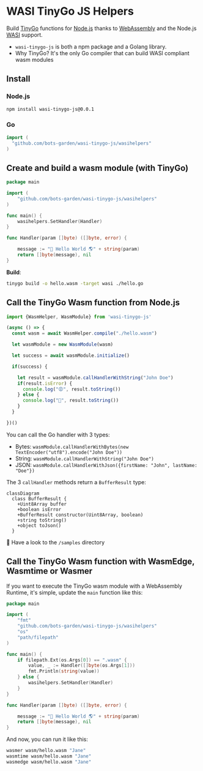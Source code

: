 # WASI TinyGo JS Helpers

Build [TinyGo](https://tinygo.org/) functions for [Node.js](https://nodejs.org/) thanks to [WebAssembly](https://webassembly.org/) and the Node.js [WASI](https://wasi.dev/) support.

- `wasi-tinygo-js` is both a npm package and a Golang library.
- Why TinyGo? It's the only Go compiler that can build WASI compliant wasm modules

## Install

### Node.js
```bash
npm install wasi-tinygo-js@0.0.1
```

### Go
```go
import (
  "github.com/bots-garden/wasi-tinygo-js/wasihelpers"
)
```

## Create and build a wasm module (with TinyGo)

```go
package main

import (
	"github.com/bots-garden/wasi-tinygo-js/wasihelpers"
)

func main() {
	wasihelpers.SetHandler(Handler)
}

func Handler(param []byte) ([]byte, error) {

	message := "👋 Hello World 🌎" + string(param)
	return []byte(message), nil
}
```

**Build**:
```bash
tinygo build -o hello.wasm -target wasi ./hello.go
```

## Call the TinyGo Wasm function from Node.js

```javascript
import {WasmHelper, WasmModule} from 'wasi-tinygo-js'

(async () => {
  const wasm = await WasmHelper.compile("./hello.wasm")

  let wasmModule = new WasmModule(wasm)

  let success = await wasmModule.initialize()

  if(success) {

    let result = wasmModule.callHandlerWithString("John Doe")
    if(result.isError) {
      console.log("😡", result.toString())
    } else {
      console.log("🙂", result.toString())
    }
  }

})()
```
You can call the Go handler with 3 types:

- Bytes: `wasmModule.callHandlerWithBytes(new TextEncoder("utf8").encode("John Doe"))`
- String: `wasmModule.callHandlerWithString("John Doe")`
- JSON: `wasmModule.callHandlerWithJson({firstName: "John", lastName: "Doe"})`

The 3 `callHandler` methods return a `BufferResult` type:

```mermaid
classDiagram
  class BufferResult {
    +Uint8Array buffer
    +boolean isError
    +BufferResult constructor(Uint8Array, boolean)
    +string toString()
    +object toJson()
  }
```

👀 Have a look to the `/samples` directory

## Call the TinyGo Wasm function with WasmEdge, Wasmtime or Wasmer

If you want to execute the TinyGo wasm module with a WebAssembly Runtime, it's simple, update the `main` function like this:

```go
package main

import (
	"fmt"
	"github.com/bots-garden/wasi-tinygo-js/wasihelpers"
	"os"
	"path/filepath"
)

func main() {
	if filepath.Ext(os.Args[0]) == ".wasm" {
		value, _ := Handler([]byte(os.Args[1]))
		fmt.Println(string(value))
	} else {
		wasihelpers.SetHandler(Handler)
	}
}

func Handler(param []byte) ([]byte, error) {

	message := "👋 Hello World 🌎" + string(param)
	return []byte(message), nil
}
```

And now, you can run it like this:

```bash
wasmer wasm/hello.wasm "Jane"
wasmtime wasm/hello.wasm "Jane"
wasmedge wasm/hello.wasm "Jane"
```

